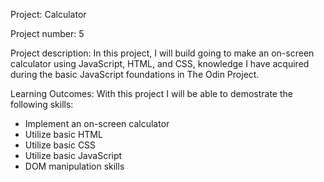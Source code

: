 Project: Calculator

Project number: 5

Project description: In this project, I will build going to make an on-screen calculator using JavaScript, HTML, and CSS, knowledge I have acquired during the basic JavaScript foundations in The Odin Project.

Learning Outcomes: With this project I will be able to demostrate the following skills:
- Implement an on-screen calculator
- Utilize basic HTML
- Utilize basic CSS
- Utilize basic JavaScript
- DOM manipulation skills